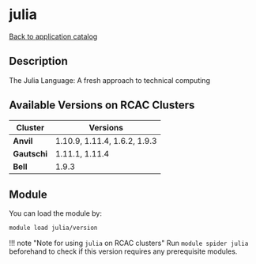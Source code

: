 # julia

[Back to application catalog](../app_catalog.md)

## Description
The Julia Language: A fresh approach to technical computing

## Available Versions on RCAC Clusters
|Cluster|Versions|
|---|---|
|**Anvil**|1.10.9, 1.11.4, 1.6.2, 1.9.3|
|**Gautschi**|1.11.1, 1.11.4|
|**Bell**|1.9.3|

## Module
You can load the module by:

```bash
module load julia/version
```

!!! note "Note for using `julia` on RCAC clusters"
    Run `module spider julia` beforehand to check if this version requires any prerequisite modules.
